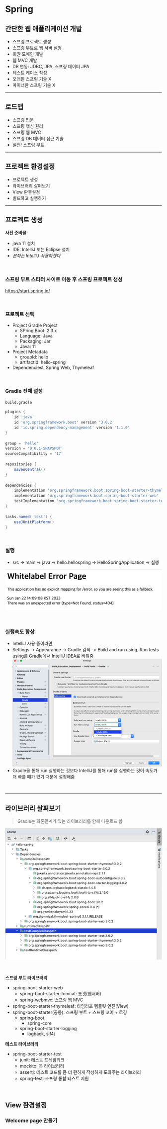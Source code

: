 # Spring
## 간단한 웹 애플리케이션 개발
- 스프링 프로젝트 생성
- 스프링 부트로 웹 서버 실행
- 회원 도메인 개발
- 웹 MVC 개발
- DB 연동: JDBC, JPA, 스프링 데이터 JPA
- 테스트 케이스 작성
- 오래된 스프링 기술 X
- 마이너한 스프링 기술 X

---
## 로드맵
- 스프링 입문
- 스프링 핵심 원리
- 스프링 웹 MVC
- 스프링 DB 데이터 접근 기술
- 실전! 스프링 부트

---

## 프로젝트 환경설정
- 프로젝트 생성
- 라이브러리 살펴보기
- View 환결설정
- 빌드하고 실행하기

---

## 프로젝트 생성
**사전 준비물**
- java 11 설치
- IDE: IntelliJ 또는 Eclipse 설치
- *본좌는 IntelliJ 사용하겠다*


<br>

### 스프링 부트 스타터 사이트 이동 후 스프링 프로젝트 생성
https://start.spring.io/

<br>

### 프로젝트 선택
- Project Gradle Project
  - SPring Boot: 2.3.x
  - Language: Java
  - Packaging: Jar
  - Java: 11
- Project Metadata
  - groupId: hello
  - artifactId: hello-spring
- DependenciesL Spring Web, Thymeleaf

<br>

### Gradle 전체 설정
`build.gradle`
```groovy
plugins {
	id 'java'
	id 'org.springframework.boot' version '3.0.2'
	id 'io.spring.dependency-management' version '1.1.0'
}

group = 'hello'
version = '0.0.1-SNAPSHOT'
sourceCompatibility = '17'

repositories {
	mavenCentral()
}

dependencies {
	implementation 'org.springframework.boot:spring-boot-starter-thymeleaf'
	implementation 'org.springframework.boot:spring-boot-starter-web'
	testImplementation 'org.springframework.boot:spring-boot-starter-test'
}

tasks.named('test') {
	useJUnitPlatform()
}
```

<br>

### 실행
- src -> main -> java -> hello.hellospring -> HelloSpringApplication -> 실행  

![](images/run.png)

<br>

### 실행속도 향상
- IntelliJ 사용 중이라면,
- Settings -> Appearance -> Gradle 검색 -> Build and run using, Run tests using를 Gradle에서 IntelliJ IDEA로 바꿔줌
![](images/settings.png)
- Gradle을 통해 run 실행하는 것보다 IntelliJ를 통해 run을 실행하는 것이 속도가 더 빠를 때가 있기 때문에 설정해줌


<br>

---
## 라이브러리 살펴보기
> Gradle는 의존관계가 있는 라이브러리를 함께 다운로드 함

![](images/Gradle.png)

<br>

**스프링 부트 라이브러리**
- spring-boot-starter-web
  - spring-boot-starter-tomcat: 톰캣(웹서버)
  - spring-webmvc: 스프링 웹 MVC
- spring-boot-starter-thymeleaf: 타임리프 템플릿 엔진(View)
- spring-boot-starter(공통): 스프링 부트 + 스프링 코어 + 로깅
  - spring-boot
    - spring-core
  - spring-boot-starter-logging
    - logback, slf4j

**테스트 라이브러리**
- spring-boot-starter-test
  - junit: 테스트 프레임워크
  - mockito: 목 라이브러리
  - assertj: 테스트 코드를 좀 더 편하게 작성하게 도와주는 라이브러리
  - spring-test: 스프링 통합 테스트 지원

<br>

## View 환경설정
### Welcome page 만들기